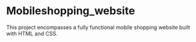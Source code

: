 # Mobileshopping_website
 This project encompasses a fully functional   mobile shopping  website built with HTML and CSS.
